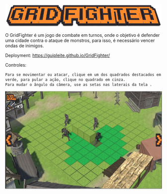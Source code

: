 <p align="center"><img src="./gameFiles/Assets/Menus/title.png" /></p>

O GridFighter é um jogo de combate em turnos, onde o objetivo é defender uma cidade contra o ataque de monstros, para isso, é necessário vencer ondas de inimigos.
</br>

Deployment: https://guipleite.github.io/GridFighter/
</br>

Controles:

    Para se movimentar ou atacar, clique em um dos quadrados destacados em verde, para pular a ação, clique no quadrado em cinza.
    Para mudar o ângulo da câmera, use as setas nas laterais da tela .




![alt text](./Capture.JPG)

